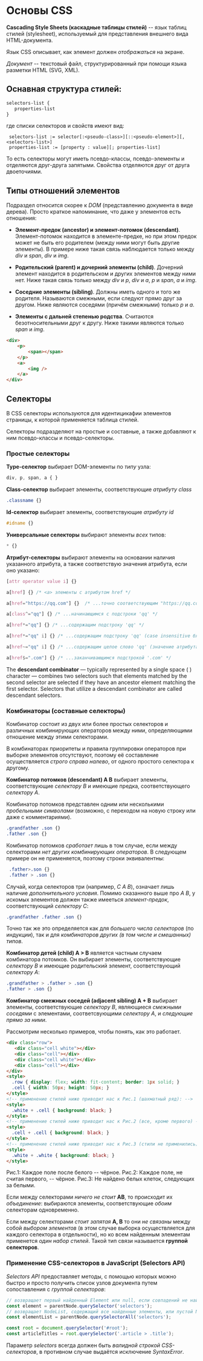 # Основы CSS
**Cascading Style Sheets (каскадные таблицы стилей)** -- язык таблиц стилей (stylesheet), используемый для представления внешнего вида HTML-документа. 

Язык CSS описывает, как элемент должен *отображаться* на экране.

*Документ* -- текстовый файл, структурированный при помощи языка разметки HTML (SVG, XML).

## Оснавная структура стилей:
```css
selectors-list {
   properties-list
}
```
где списки селекторов и свойств имеют вид:
```
 selectors-list := selector[:<pseudo-class>][::<pseudo-element>][, <selectors-list>]
 properties-list := [property : value][; properties-list]
```
То есть селекторы могут иметь псевдо-классы, псевдо-элементы и отделяются друг-друга запятыми.
Свойства отделяются друг от друга двоеточиями.

## Типы отношений элементов

Подраздел относится скорее к *DOM* (представлению документа в виде дерева). Просто краткое напоминание, что даже у элементов есть отношения:
* **Элемент-предок (ancestor) и элемент-потомок  (descendant)**.  Элемент-потомок находится в элементе-предке, но при этом предок может не быть его родителем (между ними могут быть другие элементы). В примере ниже такая связь наблюдается только между *div* и *span*, *div* и *img*.

* **Родительский (parent) и дочерний элементы (child)**.  Дочерний элемент находится в родительском и других элементов между ними нет. Ниже такая связь только между  *div* и *p*, *div* и *a*, *p* и *span*, *a* и *img*.

* **Соседние элементы (sibling)**.  Должны иметь одного и того же родителя. Называются смежными, если следуют прямо друг за другом. Ниже являются соседями (причём смежными) только *p* и *a*.

* **Элементы с дальней степенью родства**. Считаются безотносительными друг к другу. Ниже такими являются только *span* и *img*.

```html
<div>
	<p>
		<span></span>
	</p>
	<a>
		<img />
	</a>
</div>
```

## Селекторы

В CSS селекторы используются для идентицикафии элементов страницы, к которой применяется таблица стилей.

Селекторы подразделяют на простые и составные, а также добавляют к ним псевдо-классы и псевдо-селекторы.

### Простые селекторы

**Type-селектор** выбирает DOM-элементы по *типу* узла:
```css
div, p, span, a { }
```
**Class-селектор** выбирает элементы, соответствующие *атрибуту  class*
```css
.classname {}
```
**Id-селектор** выбирает элементы, соответствующие *атрибуту  id*
```css
#idname {}
```
**Универсальные селекторы**  выбирают элементы *всех* типов:
```css
* {}
```
**Атрибут-селекторы**  выбирают элементы на основании наличия указанного атрибута, а также соответствую значения атрибута, если оно указано:
```css
[attr operator value i] {}

a[href] {} /* <a> элементы с атрибутом href */

a[href="https://qq.com"] {}  /* ...точно соответствующим "https://qq.com" */

a[class^="qq"] {} /* ...начинающимся с подстроки 'qq' */

a[href*="qq"] {} /* ...содержащим подстроку 'qq' */

a[href*="qq" i] {} /* ...содержащим подстроку 'qq' (case insensitive благодаря флагу 'i') */

a[href~="qq" i] {} /* ...содержащим целое слово 'qq' (значение атрибута состоит из слов и пробелов) */

a[href$=".com"] {} /* ...заканчивающимся подстрокой '.com' */
```

The **descendant combinator** — typically represented by a single space (  ) character — combines two selectors such that elements matched by the second selector are selected if they have an ancestor element matching the first selector. Selectors that utilize a descendant combinator are called descendant selectors.

### Комбинаторы (составные селекторы)
Комбинатор состоит из двух или более простых селекторов и различных комбинирующих операторов между ними, определяющими отношение между этими селекторами. 

В комбинаторах приоритеты и правила группировки операторов при выборке элементов отсутствуют, поэтому её составление осуществляется *строго справа налево*, от одного простого селектора к другому. 

**Комбинатор потомков (descendant) A B**  выбирает элементы, соответствующие *селектору B* и имеющие предка, соответствующего *селектору A*. 

Комбинатор потомков представлен одним или несколькими *пробельными символами* (возможно, с переходом на новую строку или даже с комментариями). 
```css
.grandfather .son {}
.father .son {}
```

Комбинатор потомков *сработает* лишь в том случае, если между селекторами *нет других комбинирующих операторов*. В следующем примере он не применяется, поэтому строки эквивалентны:
```css
 .father>.son {}
 .father > .son {}
```

Случай, когда селекторов три (например, *C A B*), означает лишь наличие *дополнительного условия*. Помимо сказанного выше про *A B*, у искомых элементов должен также имееться *элемент-предок*, соответствующий *селектору C*:
```css
.grandfather .father .son {}
```
Точно так же это определяется  как для *большего числа селекторов* (по индукции), так и для *комбинаторов других (в том числе и смешанных) типов*.

**Комбинатор детей (child) A > B** является частным случаем комбинатора потомков. Он выбирает элементы, соответствующие *селектору B* и имеющие родительский элемент, соответствующий *селектору A*:
```css
.grandfather > .father > .son {}
.father > .son {}
```
**Комбинатор смежных соседей (adjacent sibling) A + B** выбирает элементы, соответствующие *селектору B*, являющиеся *смежными соседями* с элементами, соответсвующими *селектору A*, и *следующие прямо за ними*.

Рассмотрим несколько примеров, чтобы понять, как это работает.
```html
<div class="row">
   <div class="cell white"></div>
   <div class="cell"></div>
   <div class="cell white"></div>
   <div class="cell"></div>
</div>
<style>
  .row { display: flex; width: fit-content; border: 1px solid; }
  .cell { width: 50px; height: 50px; }
</style>
<!-- применение стилей ниже приводит нас к Рис.1 (шахматный ряд): -->
<style>
  .white + .cell { background: black; }
</style>
<!-- применение стилей ниже приводит нас к Рис.2 (все, кроме первого) -->
<style>
  .cell + .cell { background: black; }
</style>
<!-- применение стилей ниже приводит нас к Рис.3 (стили не применились) -->
<style>
  .white + .white { background: black; }
</style>
```

Рис.1: Каждое поле после белого -- чёрное.
Рис.2: Каждое поле, не считая первого, -- чёрное.
Рис.3: Не найдено белых клеток, следующих за белыми.

Если между селекторами *ничего не стоит* **AB**, то происходит их *объединение*: выбираются элементы, соответствующие *обоим* селекторам одновременно.

Если между селекторами *стоит запятая* **A, B** то они *не связаны* между собой *выбором элементов* (в этом случае выборка осуществляется для каждого селектора в отдельности), но ко всем найденным элементам применется *один набор стилей*. Такой тип связи называется **группой селекторов**.

### Применение CSS-селекторов в JavaScript (Selectors API)

*Selectors API* предоставляет методы, с помощью которых можно быстро и просто получить список узлов документа путем сопоставления с *группой селекторов*:
```javascript
// возвращает первый найденный Element или null, если совпадений не найдено
const element = parentNode.querySelector('selectors'); 
// возвращает NodeList, содержащий все найденные элементы, или пустой NodeList
const elementList = parentNode.querySelectorAll('selectors'); 

const root = document.querySelector('#root');
const articleTitles = root.querySelector('.article > .title');
```
Параметр *selectors*  всегда  должен быть *валидной строкой CSS-селекторов*, в противном случае выдаётся исключение *SyntaxError*.
